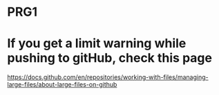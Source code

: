 # PRG1
# If you get a limit warning while pushing to gitHub, check this page
https://docs.github.com/en/repositories/working-with-files/managing-large-files/about-large-files-on-github